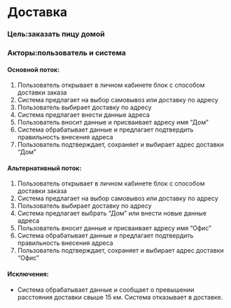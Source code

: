 # Доставка

### Цель:заказать пицу домой <br>
### Акторы:пользователь и система

#### Основной поток:<br>
1. Пользователь открывает в личном кабинете блок с способом доставки заказа
2. Система предлагает на выбор самовывоз или доставку по адресу
3. Пользователь выбирает доставку по адресу
4. Система предлагает внести данные адреса
5. Пользователь вносит данные и присваивает адресу имя “Дом”
6. Система обрабатывает данные и предлагает подтвердить правильность внесения адреса
7. Пользователь подтверждает, сохраняет и выбирает адрес доставки “Дом”

#### Альтернативный поток:<br>
1. Пользователь открывает в личном кабинете блок с способом доставки заказа
2. Система предлагает на выбор самовывоз или доставку по адресу
3. Пользователь выбирает доставку по адресу
4. Система предлагает выбрать “Дом” или  внести новые данные адреса
5. Пользователь вносит данные и присваивает адресу имя “Офис”
6. Система обрабатывает данные и предлагает подтвердить правильность внесения адреса
7. Пользователь подтверждает, сохраняет и выбирает адрес доставки “Офис”







#### Исключения:<br>
*  Система обрабатывает данные и сообщает о превышении расстояния доставки свыше 15 км. Система отказывает в доставке.